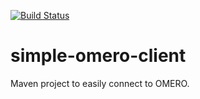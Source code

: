 [![Build Status](https://travis-ci.org/GReD-Clermont/simple-omero-client.svg?branch=master)](https://travis-ci.org/GReD-Clermont/simple-omero-client)

# simple-omero-client
Maven project to easily connect to OMERO.
